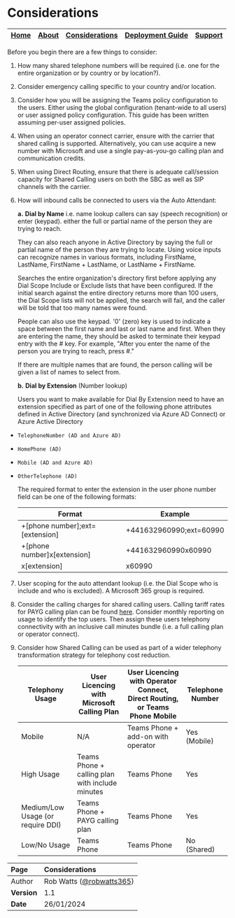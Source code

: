 # Considerations

| [Home](README.md) | [About](about.md) | [Considerations](considerations.md) | [Deployment Guide](deployment.md) | [Support](support.md) | 
| --- | --- | --- | --- | --- |

Before you begin there are a few things to consider:
1. How many shared telephone numbers will be required (i.e. one for the entire organization or by country or by location?).
2. Consider emergency calling specific to your country and/or location.
3. Consider how you will be assigning the Teams policy configuration to the users.  Either using the global configuration (tenant-wide to all users) or user assigned policy configuration.  This guide has been written assuming per-user assigned policies.
4. When using an operator connect carrier, ensure with the carrier that shared calling is supported. Alternatively, you can use acquire a new number with Microsoft and use a single pay-as-you-go calling plan and communication credits.
5. When using Direct Routing, ensure that there is adequate call/session capacity for Shared Calling users on both the SBC as well as SIP channels with the carrier.
6. How will inbound calls be connected to users via the Auto Attendant: 

    **a.** **Dial by Name** i.e. name lookup callers can say (speech recognition) or enter (keypad). either the full or partial name of the person they are trying to reach.

    They can also reach anyone in Active Directory by saying the full or partial name of the person they are trying to locate. Using voice inputs can recognize names in various formats, including FirstName, LastName, FirstName + LastName, or LastName + FirstName.

    Searches the entire organization's directory first before applying any Dial Scope Include or Exclude lists that have been configured.  If the initial search against the entire directory returns more than 100 users, the Dial Scope lists will not be applied, the search will fail, and the caller will be told that too many names were found.

    People can also use the keypad.  '0' (zero) key is used to indicate a space between the first name and last or last name and first. When they are entering the name, they should be asked to terminate their keypad entry with the # key. For example, "After you enter the name of the person you are trying to reach, press #."

    If there are multiple names that are found, the person calling will be given a list of names to select from.

    **b.** **Dial by Extension** (Number lookup)

    Users you want to make available for Dial By Extension need to have an extension specified as part of one of the following phone attributes defined in Active Directory (and synchronized via Azure AD Connect) or Azure Active Directory

-     TelephoneNumber (AD and Azure AD)
-     HomePhone (AD)
-     Mobile (AD and Azure AD)
-     OtherTelephone (AD)

    The required format to enter the extension in the user phone number field can be one of the following formats:

    | Format | Example |
    | --- | --- |
    | +[phone number];ext=[extension] | +441632960990;ext=60990 |
    | +[phone number]x[extension] | +441632960990x60990 |
    | x[extension] | x60990 |

7. User scoping for the auto attendant lookup (i.e. the Dial Scope who is include and who is excluded). A Microsoft 365 group is required.

8. Consider the calling charges for shared calling users. Calling tariff rates for PAYG calling plan can be found [here](https://www.microsoft.com/en-gb/microsoft-teams/microsoft-teams-phone).  Consider monthly reporting on usage to identify the top users. Then assign these users telephony connectivity with an inclusive call minutes bundle (i.e. a full calling plan or operator connect).

9. Consider how Shared Calling can be used as part of a wider telephony transformation strategy for telephony cost reduction.  

    | Telephony Usage | User Licencing with Microsoft Calling Plan | User Licencing with Operator Connect, Direct Routing, or Teams Phone Mobile | Telephone Number |
    | ------------- | ------------- | ------------- | ------------- |
    | Mobile | N/A | Teams Phone + add-on with operator | Yes (Mobile)
    | High Usage | Teams Phone + calling plan with include minutes | Teams Phone | Yes |
    | Medium/Low Usage (or require DDI) | Teams Phone + PAYG calling plan | Teams Phone | Yes |
    | Low/No Usage | Teams Phone | Teams Phone | No (Shared) 

| Page | Considerations |
| :--- | :--- |
| Author | Rob Watts ([@robwatts365](https://github.com/robwatts365)) |
| **Version** | 1.1 |
| **Date** | 26/01/2024 |